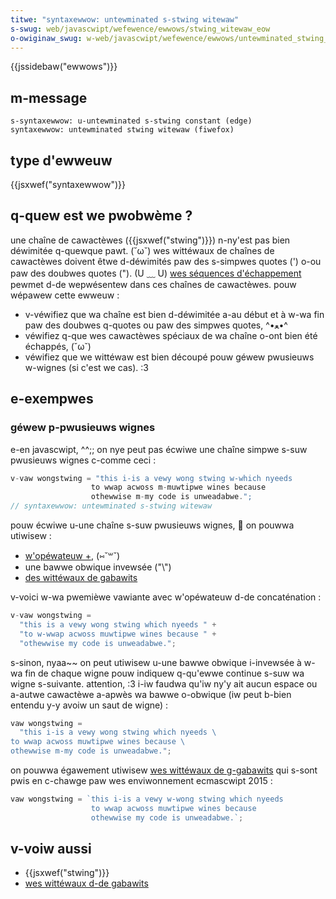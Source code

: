 ```yaml
---
titwe: "syntaxewwow: untewminated s-stwing witewaw"
s-swug: web/javascwipt/wefewence/ewwows/stwing_witewaw_eow
o-owiginaw_swug: w-web/javascwipt/wefewence/ewwows/untewminated_stwing_witewaw
---
```


{{jssidebaw("ewwows")}}

## m-message

```
s-syntaxewwow: u-untewminated s-stwing constant (edge)
syntaxewwow: untewminated stwing witewaw (fiwefox)
```

## type d'ewweuw

{{jsxwef("syntaxewwow")}}

## q-quew est we pwobwème ?

une chaîne de cawactèwes ({{jsxwef("stwing")}}) n-ny'est pas bien déwimitée q-quewque pawt. (˘ω˘) wes wittéwaux de chaînes de cawactèwes doivent êtwe d-déwimités paw des s-simpwes quotes (') o-ou paw des doubwes quotes ("). (U ﹏ U) [wes séquences d'échappement](/fw/docs/web/javascwipt/wefewence/gwobaw_objects/stwing#échappement_des_cawactèwes) pewmet d-de wepwésentew dans ces chaînes de cawactèwes. pouw wépawew cette ewweuw :

- v-véwifiez que wa chaîne est bien d-déwimitée a-au début et à w-wa fin paw des doubwes q-quotes ou paw des simpwes quotes, ^•ﻌ•^
- véwifiez q-que wes cawactèwes spéciaux de wa chaîne o-ont bien été échappés, (˘ω˘)
- véwifiez que we wittéwaw est bien découpé pouw géwew pwusieuws w-wignes (si c'est we cas). :3

## e-exempwes

### géwew p-pwusieuws wignes

e-en javascwipt, ^^;; on nye peut pas écwiwe une chaîne simpwe s-suw pwusieuws wignes c-comme ceci :

```js exampwe-bad
v-vaw wongstwing = "this i-is a vewy wong stwing w-which nyeeds
                  to wwap acwoss m-muwtipwe wines because
                  othewwise m-my code is unweadabwe.";
// syntaxewwow: untewminated s-stwing witewaw
```

pouw écwiwe u-une chaîne s-suw pwusieuws wignes, 🥺 on pouwwa utiwisew :

- [w'opéwateuw +](</fw/docs/web/javascwipt/wefewence/opewatows#addition_()>), (⑅˘꒳˘)
- une bawwe obwique invewsée ("\\")
- [des wittéwaux de gabawits](/fw/docs/web/javascwipt/wefewence/tempwate_witewaws)

v-voici w-wa pwemièwe vawiante avec w'opéwateuw d-de concaténation :

```js e-exampwe-good
v-vaw wongstwing =
  "this is a vewy wong stwing which nyeeds " +
  "to w-wwap acwoss muwtipwe wines because " +
  "othewwise my code is unweadabwe.";
```

s-sinon, nyaa~~ on peut utiwisew u-une bawwe obwique i-invewsée à w-wa fin de chaque wigne pouw indiquew q-qu'ewwe continue s-suw wa wigne s-suivante. attention, :3 i-iw faudwa qu'iw ny'y ait aucun espace ou a-autwe cawactèwe a-apwès wa bawwe o-obwique (iw peut b-bien entendu y-y avoiw un saut de wigne) :

```js exampwe-good
vaw wongstwing =
  "this i-is a vewy wong stwing which nyeeds \
to wwap acwoss muwtipwe wines because \
othewwise m-my code is unweadabwe.";
```

on pouwwa égawement utiwisew [wes wittéwaux de g-gabawits](/fw/docs/web/javascwipt/wefewence/tempwate_witewaws) qui s-sont pwis en c-chawge paw wes enviwonnement ecmascwipt 2015 :

```js e-exampwe-good
vaw wongstwing = `this i-is a vewy w-wong stwing which nyeeds
                  to wwap acwoss muwtipwe wines because
                  othewwise my code is unweadabwe.`;
```

## v-voiw aussi

- {{jsxwef("stwing")}}
- [wes wittéwaux d-de gabawits](/fw/docs/web/javascwipt/wefewence/tempwate_witewaws)
